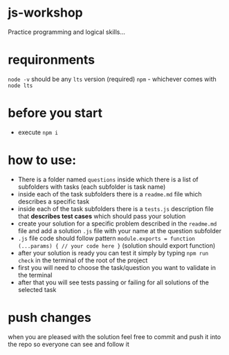 # js-workshop
 Practice programming and logical skills...

# requironments
 `node -v` should be any `lts` version (required)
 `npm` - whichever comes with `node lts`

# before you start
* execute `npm i`

# how to use:
* There is a folder named `questions` inside which there is a list of subfolders with tasks (each subfolder is task name)
* inside each of the task subfolders there is a `readme.md` file which describes a specific task
* inside each of the task subfolders there is a `tests.js` description file that **describes test cases** which should pass your solution
* create your solution for a specific problem described in the `readme.md` file and add a solution `.js` file with your name at the question subfolder
* `.js` file code should follow pattern `module.exports = function (...params) { // your code here }` (solution should export function)
* after your solution is ready you can test it simply by typing `npm run check` in the terminal of the root of the project
* first you will need to choose the task/question you want to validate in the terminal
* after that you will see tests passing or failing for all solutions of the selected task

# push changes
 when you are pleased with the solution feel free to commit and push it into the repo so everyone can see and follow it
